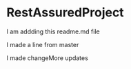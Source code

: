 # RestAssuredProject

I am addding this readme.md file

I made a line from master



I made changeMore updates
